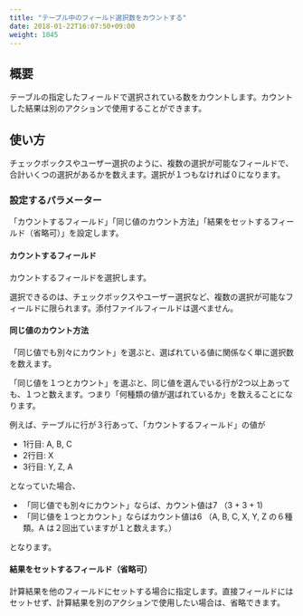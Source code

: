 ```yaml
---
title: "テーブル中のフィールド選択数をカウントする"
date: 2018-01-22T16:07:50+09:00
weight: 1045
---
```


## 概要

テーブルの指定したフィールドで選択されている数をカウントします。カウントした結果は別のアクションで使用することができます。

## 使い方

チェックボックスやユーザー選択のように、複数の選択が可能なフィールドで、合計いくつの選択があるかを数えます。選択が１つもなければ０になります。

### 設定するパラメーター

「カウントするフィールド」「同じ値のカウント方法」「結果をセットするフィールド（省略可）」を設定します。

#### カウントするフィールド

カウントするフィールドを選択します。

選択できるのは、チェックボックスやユーザー選択など、複数の選択が可能なフィールドに限られます。添付ファイルフィールドは選べません。

#### 同じ値のカウント方法

「同じ値でも別々にカウント」を選ぶと、選ばれている値に関係なく単に選択数を数えます。

「同じ値を１つとカウント」を選ぶと、同じ値を選んでいる行が2つ以上あっても、１つと数えます。つまり「何種類の値が選ばれているか」を数えることになります。

例えば、テーブルに行が３行あって、「カウントするフィールド」の値が

- 1行目: A, B, C
- 2行目: X
- 3行目: Y, Z, A

となっていた場合、

- 「同じ値でも別々にカウント」ならば、カウント値は7 （3 + 3 + 1)
- 「同じ値を１つとカウント」ならばカウント値は6 （A, B, C, X, Y, Z の６種類。A は２回出ていますが１と数えます。）

となります。

#### 結果をセットするフィールド（省略可）

計算結果を他のフィールドにセットする場合に指定します。直接フィールドにはセットせず、計算結果を別のアクションで使用したい場合は、省略できます。
